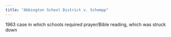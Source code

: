 ```yaml
---
title: "Abbington School District v. Schempp"
---
```

1963 case in which schools required prayer/Bible reading, which was struck down

